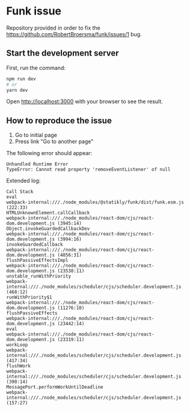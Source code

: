 # Funk issue
Repository provided in order to fix the https://github.com/RobertBroersma/funk/issues/1 bug.

## Start the development server

First, run the command:

```bash
npm run dev
# or
yarn dev
```

Open [http://localhost:3000](http://localhost:3000) with your browser to see the result.

## How to reproduce the issue
1. Go to initial page
2. Press link "Go to another page"

The following error should appear:
```
Unhandled Runtime Error
TypeError: Cannot read property 'removeEventListener' of null
```

Extended log:
```
Call Stack
eval
webpack-internal:///./node_modules/@statikly/funk/dist/funk.esm.js (222:33)
HTMLUnknownElement.callCallback
webpack-internal:///./node_modules/react-dom/cjs/react-dom.development.js (3945:14)
Object.invokeGuardedCallbackDev
webpack-internal:///./node_modules/react-dom/cjs/react-dom.development.js (3994:16)
invokeGuardedCallback
webpack-internal:///./node_modules/react-dom/cjs/react-dom.development.js (4056:31)
flushPassiveEffectsImpl
webpack-internal:///./node_modules/react-dom/cjs/react-dom.development.js (23538:11)
unstable_runWithPriority
webpack-internal:///./node_modules/scheduler/cjs/scheduler.development.js (468:12)
runWithPriority$1
webpack-internal:///./node_modules/react-dom/cjs/react-dom.development.js (11276:10)
flushPassiveEffects
webpack-internal:///./node_modules/react-dom/cjs/react-dom.development.js (23442:14)
eval
webpack-internal:///./node_modules/react-dom/cjs/react-dom.development.js (23319:11)
workLoop
webpack-internal:///./node_modules/scheduler/cjs/scheduler.development.js (417:34)
flushWork
webpack-internal:///./node_modules/scheduler/cjs/scheduler.development.js (390:14)
MessagePort.performWorkUntilDeadline
webpack-internal:///./node_modules/scheduler/cjs/scheduler.development.js (157:27)
```
